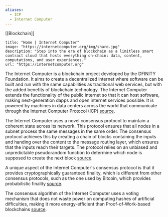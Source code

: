 ```yaml
---
aliases:
  - ICP
  - Internet Computer
---
```



[[Blockchain]]

```embed
title: "Home | Internet Computer"
image: "https://internetcomputer.org/img/share.jpg"
description: "Step into the era of blockchain as a limitless smart contract cloud that hosts everything on-chain: data, content, computations, and user experiences."
url: "https://internetcomputer.org"
```

The Internet Computer is a blockchain project developed by the DFINITY Foundation. It aims to create a decentralized internet where software can be built and run with the same capabilities as traditional web services, but with the added benefits of blockchain technology. The Internet Computer extends the functionality of the public internet so that it can host software, making next-generation dapps and open internet services possible. It is powered by machines in data centers across the world that communicate through the Internet Computer Protocol (ICP) [source](https://medium.com/dfinity/achieving-consensus-on-the-internet-computer-ee9fbfbafcbc#fd10).

The Internet Computer uses a novel consensus protocol to maintain a coherent state across its network. This protocol ensures that all nodes in a subnet process the same messages in the same order. The consensus protocol achieves this by creating a chain of blocks containing the inputs and handing over the content to the message routing layer, which ensures that the inputs reach their targets. The protocol relies on an unbiased and unpredictable pseudorandom function to determine which node is supposed to create the next block [source](https://internetcomputer.org/blog/features/node-metrics#how-consensus-has-always-worked).

A unique aspect of the Internet Computer's consensus protocol is that it provides cryptographically guaranteed finality, which is different from other consensus protocols, such as the one used by Bitcoin, which provides probabilistic finality [source](https://internetcomputer.org/docs/current/tutorials/developer-journey/level-0/ic-overview#consensus).

The consensus algorithm of the Internet Computer uses a voting mechanism that does not waste power on computing hashes of artificial difficulties, making it more energy-efficient than Proof-of-Work-based blockchains [source](https://support.dfinity.org/hc/en-us/articles/4417926836372-Is-there-anything-the-Internet-Computer-Protocol-is-doing-or-anything-about-the-technology-that-makes-it-an-environmentally-sustainable-option).